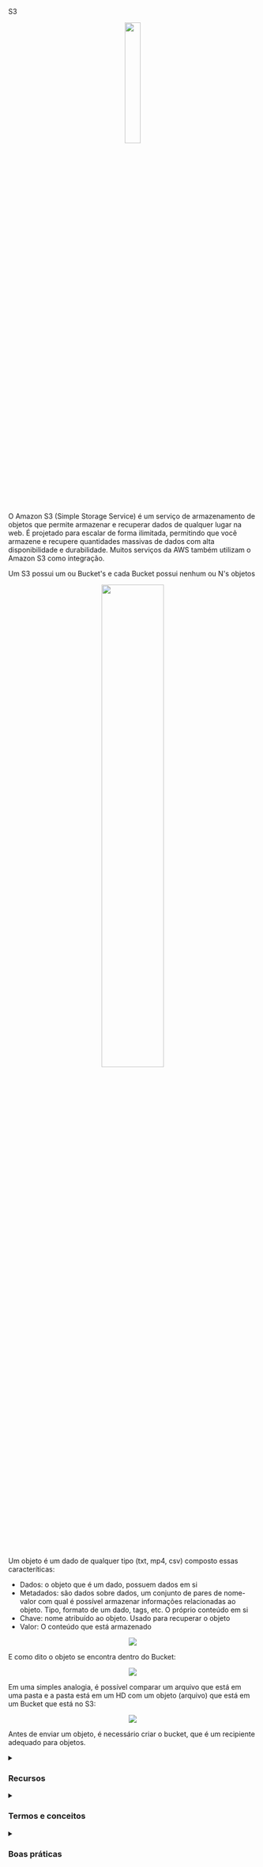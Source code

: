 S3

<div align="center">
  <img src="https://upload.wikimedia.org/wikipedia/commons/thumb/b/bc/Amazon-S3-Logo.svg/1200px-Amazon-S3-Logo.svg.png" width="25%">
</div>

O Amazon S3 (Simple Storage Service) é um serviço de armazenamento de objetos que permite armazenar e recuperar dados de qualquer lugar na web. É projetado para escalar de forma ilimitada, permitindo que você armazene e recupere quantidades massivas de dados com alta disponibilidade e durabilidade. Muitos serviços da AWS também utilizam o Amazon S3 como integração.

Um S3 possui um ou Bucket's e cada Bucket possui nenhum ou N's objetos 

<div align="center">
<img src="https://blog.itkonekt.com/wp-content/uploads/2018/08/aws-s3-768x975.png" width="50%" />
</div>

Um objeto é um dado de qualquer tipo (txt, mp4, csv) composto essas caracteríticas: 

- Dados: o objeto que é um dado, possuem dados em si
- Metadados: são dados sobre dados, um conjunto de pares de nome-valor com qual é possível armazenar informações relacionadas ao objeto. Tipo, formato de um dado, tags, etc. O próprio conteúdo em si
- Chave: nome atribuído ao objeto. Usado para recuperar o objeto
- Valor: O conteúdo que está armazenado
  

<div align="center">
<img src="https://thumbs2.imgbox.com/f3/c0/K7PkXUH2_t.png" />
</div>

E como dito o objeto se encontra dentro do Bucket:

<div align="center">
<img src="https://thumbs2.imgbox.com/d7/d9/YEaHY0iZ_t.png" />
</div>

Em uma simples analogia, é possível comparar um arquivo que está em uma pasta e a pasta está em um HD com um objeto (arquivo) que está em um Bucket que está no S3: 

<div align="center">
<img src="https://thumbs2.imgbox.com/8c/0d/zMHDxK2E_t.png" />
</div>

Antes de enviar um objeto, é necessário criar o bucket, que é um recipiente adequado para objetos.


<details><summary> <h3>Recursos</h3></summary>
<ul>
    <li><b>Casos de uso:</b> Usado para backup, armazenamento, recuperação de desastres, data lakes e análise de big data, entrega de software, arquivamento de dados, hospedagem de aplicativos/ sites estáticos, armazenamento em nuvem híbrida, etc.</li>
    <li><b>Escalabilidade:</b> O S3 pode armazenar praticamente uma quantidade ilimitada de objetos, e pode ser configurado para armazenar até 5 TB por objeto.</li>
    <li><b>Durabilidade:</b> O S3 é projetado para garantir que os objetos sejam duráveis, com uma taxa de durabilidade de 99,999999999%.</li>
    <li><b>Disponibilidade:</b> O S3 é altamente disponível, com uma SLA de 99,9%.</li>
    <li><b>Gerenciamento de acesso:</b> O S3 permite o gerenciamento de acesso a objetos por meio de políticas de acesso, listas de controle de acesso (ACLs) e autenticação baseada em identidade.</li>
    <li><b>Integração com outros serviços AWS:</b> O S3 pode ser facilmente integrado com outros serviços AWS, como EC2, Glacier e EBS.</li>
</ul> 
</details>
<details><summary> <h3>Termos e conceitos</h3></summary>
<ul>
<li><b>Buckets:</b> Contêineres para objetos do S3. Todos os objetos são armazenados em um bucket. Antes de um upload de objetos, é necessário criar um bucket.
<ul>
      <li><b>Requisito:</b> Deve ter um nome globalmente único (em todas as regiões e contas)</li>
      <li><b>Definição:</b> Buckets são definidos no nível da região</li>
      <li><b>Observação:</b> O S3 parece ser um serviço global, mas os buckets são criados em uma região</li>
      <li><b>Convenção de Nomenclatura:</b>
        <ul>
          <li>Sem maiúsculas ou underline</li>
          <li>Comprimento de 3 a 63 caracteres</li>
          <li>Não pode ser um IP</li>
          <li>Deve começar com letra minúscula ou número</li>
          <li>NÃO deve começar com o prefixo <b>xn--</b></li>
          <li>NÃO deve terminar com o sufixo <b>-s3alias</b></li>
        </ul>
      </li>
    </ul>
</li>
<li><b>Objetos:</b> Os dados armazenados no S3 são chamados de objetos. Cada objeto é composto por dados e metadados (informações sobre o objeto).
  <ul>
    <li><b>Valores do Objeto:</b>
      <ul>
        <li>Tamanho Máximo do Objeto é 5TB (5000GB)</li>
        <li>Se o upload for superior a 5GB, é necessário usar "upload multipartes"</li>
      </ul>
    </li>
    <li><b>Metadados:</b> (lista de pares de chave/valor em texto - metadados do sistema ou do usuário)</li>
    <li><b>Tags:</b> (par de chave/valor Unicode - até 10) - úteis para segurança/ciclo de vida</li>
    <li><b>ID da Versão:</b> (se a versionamento estiver habilitado)</li>
  </ul>
</li>
<li><b>Key/Chave:</b> A key de um objeto é um identificador único para aquele objeto no bucket.
  <ul>
    <li>O key é o caminho <b>COMPLETO</b>:
      <ul>
        <li>Arquivo: s3://meu-bucket/meu_arquivo.txt</li>
        <li>Pasta: s3://meu-bucket/outra_pasta/meu_arquivo.txt</li>
      </ul>  
    </li>
    <li>O key é composto pelo <i>prefixo</i> + <b>nome do objeto</b>
        <ul>
          <li>s3://meu-bucket/<i>outra_pasta</i>/<b>meu_arquivo.txt</b></li>
        </ul>
    </li>
    <li>Não há conceito de "diretórios" dentro de buckets (embora a interface de usuário possa fazer você pensar o contrário)</li>
    <li>Apenas keys com nomes muito longos que contêm barras ("/")</li>
  </ul> 
</li>

<li><b>Versões:</b> O S3 armazena todas as versões dos objetos que foram alterados, permitindo que você recupere versões anteriores se necessário.</li>
<li><b>Lifecycle:</b> O S3 fornece uma maneira de gerenciar o ciclo de vida dos objetos, permitindo que você configure regras para arquivar ou excluir automaticamente objetos com base em seu tempo de vida.</li>
<li><b>Classes de Armazenamento:</b> O S3 oferece várias classes de armazenamento para objetos, cada uma com diferentes características de durabilidade, disponibilidade e custo. Algumas perguntas que podem ser feitas. Com que frequência os dados serão recuperados? Os dados precisam estar muito ou pouco disponíveis? Dependendo da resposta uma classe pode atender:
      <hr>
      <table>
    <tr>
      <th>Classe de Armazenamento</th>
      <th>Descrição</th>
    </tr>
    <tr>
      <td>S3 Standard</td>
      <td>
        Projetado para dados acessados com frequência. Armazena dados em um mínimo de três Zonas de Disponibilidade. Boa escolha para casos de uso como um site. Mais caro, pois espera que os dados sejam acessados com muita frequência.
      </td>
    </tr>
    <tr>
      <td>S3 Standard-Infrequent Access (S3 Standard-IA)</td>
      <td>
        Semelhante ao S3 Standard, armazena dados em um mínimo de três Zonas de Disponibilidade. Ideal para dados acessados com pouca frequência. Taxa por GB de armazenamento e recuperação mais baixa.
      </td>
    </tr>
    <tr>
      <td>S3 One Zone-Infrequent Access (S3 One Zone-IA)</td>
      <td>
        Preço de armazenamento menor que o S3 Standard-IA. Armazena dados em uma única Zona de Disponibilidade. Usado quando se deseja economizar custos com armazenamento e pode reproduzir facilmente os dados em caso de falha na Zona de Disponibilidade.
      </td>
    </tr>
    <tr>
      <td>S3 Intelligent-Tiering</td>
      <td>
        Ideal para dados com padrões de acesso desconhecido ou em alteração. Gerencia automaticamente o ciclo de vida dos objetos armazenados, otimizando custos. Requer uma pequena taxa mensal de monitoramento e automação por objeto.
        <br>
        <div align="center">
          <img src="https://thumbs2.imgbox.com/bc/9e/4Mh0pWoK_t.png" alt="S3 Intelligent-Tiering">
        </div>
      </td>
    </tr>
    <tr>
      <td>S3 Glacier Instant Retrieval</td>
      <td>
        Ideal para dados de longa duração, raramente acessados, mas que exigem recuperação rápida (milissegundos). Oferece acesso tão rápido quanto Standard e Standard-IA. Ideal para dados acessados uma vez por trimestre.
      </td>
    </tr>
    <tr>
      <td>S3 Glacier Flexible Retrieval</td>
      <td>
        Para dados que não requerem acesso imediato. Ideal para acessos de uso de backups não urgentes, recuperação de desastres. O usuário pode escolher a velocidade de recuperação. Ideal para dados acessados 1 ou 2 vezes por ano.
      </td>
    </tr>
    <tr>
      <td>S3 Glacier Deep Archive</td>
      <td>
        Suporte à retenção e preservação digital de longo prazo para dados que podem ser acessados 1 ou 2 vezes por ano. Ideal para empresas que precisam manter dados por conformidades legais por 7 a 10 anos. Recuperação de dados em até 12 horas.
      </td>
    </tr>
  </table>
</li>
</ul>
</details>


<details><summary> <h3>Boas práticas</h3></summary>

Algumas boas práticas para o uso do S3 incluem:
  
<ul>
  <li>Configurar políticas de controle de acesso apropriadas para limitar o acesso aos objetos armazenados</li>
  <li>Usar as opções de criptografia do S3 para proteger dados confidenciais</li>
  <li>Configurar ciclos de vida para objetos antigos e não utilizados, a fim de reduzir custos</li>
  <li>Usar as opções de versionamento e controle de acesso para rastrear e gerenciar alterações em objetos armazenados</li>
  <li>Monitorar o uso do S3 e definir alertas para anomalias ou problemas de segurança</li>
</ul>
</details>
